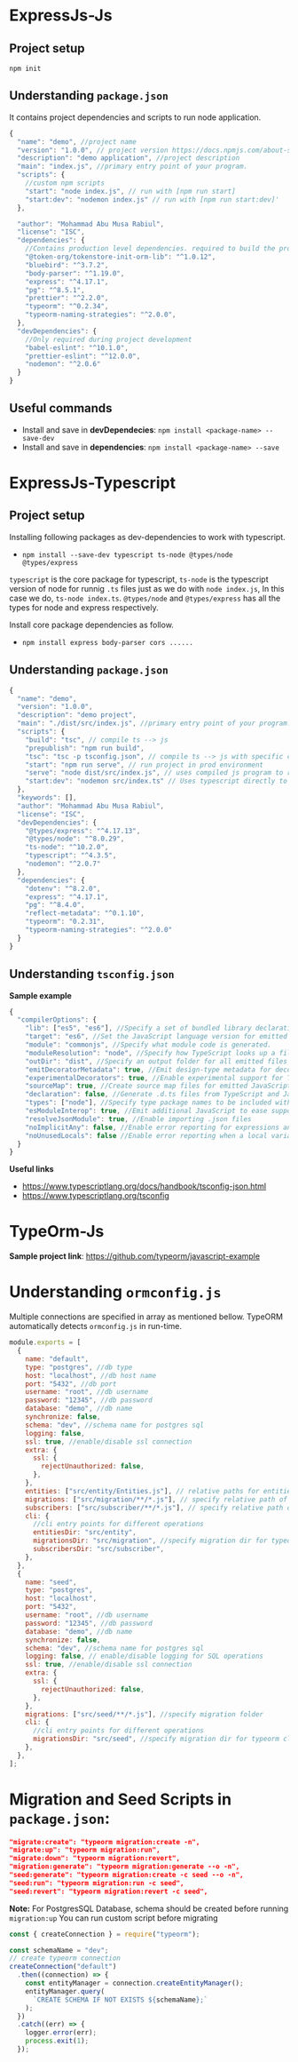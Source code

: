 # ExpressJs-Js

## Project setup

`npm init` 

## Understanding `package.json`

It contains project dependencies and scripts to run node application.

```js
{
  "name": "demo", //project name
  "version": "1.0.0", // project version https://docs.npmjs.com/about-semantic-versioning
  "description": "demo application", //project description
  "main": "index.js", //primary entry point of your program.
  "scripts": {
    //custom npm scripts
    "start": "node index.js", // run with [npm run start]
    "start:dev": "nodemon index.js" // run with [npm run start:dev]'
  },

  "author": "Mohammad Abu Musa Rabiul",
  "license": "ISC",
  "dependencies": {
    //Contains production level dependencies. required to build the project
    "@token-org/tokenstore-init-orm-lib": "^1.0.12",
    "bluebird": "^3.7.2",
    "body-parser": "^1.19.0",
    "express": "^4.17.1",
    "pg": "^8.5.1",
    "prettier": "^2.2.0",
    "typeorm": "^0.2.34",
    "typeorm-naming-strategies": "^2.0.0",
  },
  "devDependencies": {
    //Only required during project development
    "babel-eslint": "^10.1.0",
    "prettier-eslint": "^12.0.0",
    "nodemon": "^2.0.6"
  }
}
```
## Useful commands

- Install and save in **devDependecies**: `npm install <package-name> --save-dev`
- Install and save in **dependencies**: `npm install <package-name> --save`

# ExpressJs-Typescript

## Project setup

Installing following packages as dev-dependencies to work with typescript.

- `npm install --save-dev typescript ts-node @types/node @types/express`

`typescript` is the core package for typescript, `ts-node` is the typescript version of node for runnig `.ts` files just as we do with `node index.js`, In this case we do, `ts-node index.ts`. `@types/node` and `@types/express` has all the types for node and express respectively.

Install core package dependencies as follow.

- `npm install express body-parser cors ......`

## Understanding `package.json`

```js
{
  "name": "demo",
  "version": "1.0.0",
  "description": "demo project",
  "main": "./dist/src/index.js", //primary entry point of your program.
  "scripts": {
    "build": "tsc", // compile ts --> js
    "prepublish": "npm run build",
    "tsc": "tsc -p tsconfig.json", // compile ts --> js with specific configuration specified in tsconfig.json.
    "start": "npm run serve", // run project in prod environment
    "serve": "node dist/src/index.js", // uses compiled js program to run the node project
    "start:dev": "nodemon src/index.ts" // Uses typescript directly to run the program in dev environment.
  },
  "keywords": [],
  "author": "Mohammad Abu Musa Rabiul",
  "license": "ISC",
  "devDependencies": {
    "@types/express": "^4.17.13",
    "@types/node": "^8.0.29",
    "ts-node": "^10.2.0",
    "typescript": "^4.3.5",
    "nodemon": "^2.0.7"
  },
  "dependencies": {
    "dotenv": "^8.2.0",
    "express": "^4.17.1",
    "pg": "^8.4.0",
    "reflect-metadata": "^0.1.10",
    "typeorm": "0.2.31",
    "typeorm-naming-strategies": "^2.0.0"
  }
}
```

## Understanding `tsconfig.json`

**Sample example**
```js
{
  "compilerOptions": {
    "lib": ["es5", "es6"], //Specify a set of bundled library declaration files that describe the target runtime environment.
    "target": "es6", //Set the JavaScript language version for emitted JavaScript and include compatible library declarations.
    "module": "commonjs", //Specify what module code is generated.
    "moduleResolution": "node", //Specify how TypeScript looks up a file from a given module specifier.
    "outDir": "dist", //Specify an output folder for all emitted files
    "emitDecoratorMetadata": true, //Emit design-type metadata for decorated declarations in source files.
    "experimentalDecorators": true, //Enable experimental support for TC39 stage 2 draft decorators.
    "sourceMap": true, //Create source map files for emitted JavaScript files.
    "declaration": false, //Generate .d.ts files from TypeScript and JavaScript files in your project
    "types": ["node"], //Specify type package names to be included without being referenced in a source file.
    "esModuleInterop": true, //Emit additional JavaScript to ease support for importing CommonJS modules. This enables allowSyntheticDefaultImports for type compatibility
    "resolveJsonModule": true, //Enable importing .json files
    "noImplicitAny": false, //Enable error reporting for expressions and declarations with an implied any type..
    "noUnusedLocals": false //Enable error reporting when a local variables aren't read.
  }
}
```
**Useful links**
- https://www.typescriptlang.org/docs/handbook/tsconfig-json.html
- https://www.typescriptlang.org/tsconfig

# TypeOrm-Js

**Sample project link**: https://github.com/typeorm/javascript-example

# Understanding `ormconfig.js`

Multiple connections are specified in array as mentioned bellow. TypeORM automatically detects `ormconfig.js` in run-time.

```js
module.exports = [
  {
    name: "default",
    type: "postgres", //db type
    host: "localhost", //db host name
    port: "5432", //db port
    username: "root", //db username
    password: "12345", //db password
    database: "demo", //db name
    synchronize: false,
    schema: "dev", //schema name for postgres sql
    logging: false,
    ssl: true, //enable/disable ssl connection
    extra: {
      ssl: {
        rejectUnauthorized: false,
      },
    },
    entities: ["src/entity/Entities.js"], // relative paths for entities (Modifiable)
    migrations: ["src/migration/**/*.js"], // specify relative path of migrations folder  (Modifiable)
    subscribers: ["src/subscriber/**/*.js"], // specify relative path of migrations folder  (Modifiable)
    cli: {
      //cli entry points for different operations
      entitiesDir: "src/entity",
      migrationsDir: "src/migration", //specify migration dir for typeorm cli
      subscribersDir: "src/subscriber",
    },
  },
  {
    name: "seed",
    type: "postgres",
    host: "localhost",
    port: "5432",
    username: "root", //db username
    password: "12345", //db password
    database: "demo", //db name
    synchronize: false,
    schema: "dev", //schema name for postgres sql
    logging: false, // enable/disable logging for SQL operations
    ssl: true, //enable/disable ssl connection
    extra: {
      ssl: {
        rejectUnauthorized: false,
      },
    },
    migrations: ["src/seed/**/*.js"], //specify migration folder
    cli: {
      //cli entry points for different operations
      migrationsDir: "src/seed", //specify migration dir for typeorm cli
    },
  },
];
```

# Migration and Seed Scripts in `package.json`:

```json
"migrate:create": "typeorm migration:create -n",
"migrate:up": "typeorm migration:run",
"migrate:down": "typeorm migration:revert",
"migration:generate": "typeorm migration:generate --o -n",
"seed:generate": "typeorm migration:create -c seed --o -n",
"seed:run": "typeorm migration:run -c seed",
"seed:revert": "typeorm migration:revert -c seed",
```

**Note:** For PostgresSQL Database, schema should be created before running `migration:up`
You can run custom script before migrating

```js
const { createConnection } = require("typeorm");

const schemaName = "dev";
// create typeorm connection
createConnection("default")
  .then((connection) => {
    const entityManager = connection.createEntityManager();
    entityManager.query(
      `CREATE SCHEMA IF NOT EXISTS ${schemaName};`
    );
  })
  .catch((err) => {
    logger.error(err);
    process.exit(1);
  });
```

